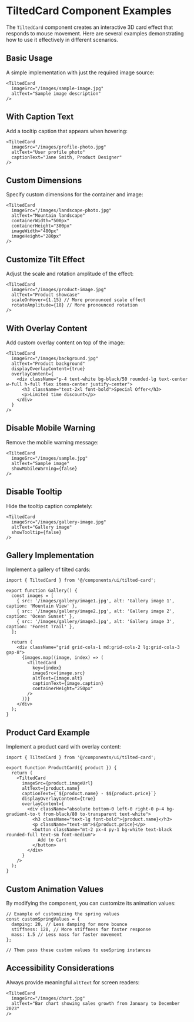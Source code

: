 # TiltedCard Component Examples

The `TiltedCard` component creates an interactive 3D card effect that responds to mouse movement. Here are several examples demonstrating how to use it effectively in different scenarios.

## Basic Usage

A simple implementation with just the required image source:

```tsx
<TiltedCard 
  imageSrc="/images/sample-image.jpg" 
  altText="Sample image description"
/>
```

## With Caption Text

Add a tooltip caption that appears when hovering:

```tsx
<TiltedCard 
  imageSrc="/images/profile-photo.jpg"
  altText="User profile photo"
  captionText="Jane Smith, Product Designer"
/>
```

## Custom Dimensions

Specify custom dimensions for the container and image:

```tsx
<TiltedCard 
  imageSrc="/images/landscape-photo.jpg"
  altText="Mountain landscape"
  containerWidth="500px"
  containerHeight="300px"
  imageWidth="480px"
  imageHeight="280px"
/>
```

## Customize Tilt Effect

Adjust the scale and rotation amplitude of the effect:

```tsx
<TiltedCard 
  imageSrc="/images/product-image.jpg"
  altText="Product showcase"
  scaleOnHover={1.15} // More pronounced scale effect
  rotateAmplitude={18} // More pronounced rotation
/>
```

## With Overlay Content

Add custom overlay content on top of the image:

```tsx
<TiltedCard 
  imageSrc="/images/background.jpg"
  altText="Product background"
  displayOverlayContent={true}
  overlayContent={
    <div className="p-4 text-white bg-black/50 rounded-lg text-center w-full h-full flex items-center justify-center">
      <h3 className="text-2xl font-bold">Special Offer</h3>
      <p>Limited time discount</p>
    </div>
  }
/>
```

## Disable Mobile Warning

Remove the mobile warning message:

```tsx
<TiltedCard 
  imageSrc="/images/sample.jpg"
  altText="Sample image"
  showMobileWarning={false}
/>
```

## Disable Tooltip

Hide the tooltip caption completely:

```tsx
<TiltedCard 
  imageSrc="/images/gallery-image.jpg"
  altText="Gallery image"
  showTooltip={false}
/>
```

## Gallery Implementation

Implement a gallery of tilted cards:

```tsx
import { TiltedCard } from '@/components/ui/tilted-card';

export function Gallery() {
  const images = [
    { src: '/images/gallery/image1.jpg', alt: 'Gallery image 1', caption: 'Mountain View' },
    { src: '/images/gallery/image2.jpg', alt: 'Gallery image 2', caption: 'Ocean Sunset' },
    { src: '/images/gallery/image3.jpg', alt: 'Gallery image 3', caption: 'Forest Trail' },
  ];

  return (
    <div className="grid grid-cols-1 md:grid-cols-2 lg:grid-cols-3 gap-8">
      {images.map((image, index) => (
        <TiltedCard
          key={index}
          imageSrc={image.src}
          altText={image.alt}
          captionText={image.caption}
          containerHeight="250px"
        />
      ))}
    </div>
  );
}
```

## Product Card Example

Implement a product card with overlay content:

```tsx
import { TiltedCard } from '@/components/ui/tilted-card';

export function ProductCard({ product }) {
  return (
    <TiltedCard
      imageSrc={product.imageUrl}
      altText={product.name}
      captionText={`${product.name} - $${product.price}`}
      displayOverlayContent={true}
      overlayContent={
        <div className="absolute bottom-0 left-0 right-0 p-4 bg-gradient-to-t from-black/80 to-transparent text-white">
          <h3 className="text-lg font-bold">{product.name}</h3>
          <p className="text-sm">${product.price}</p>
          <button className="mt-2 px-4 py-1 bg-white text-black rounded-full text-sm font-medium">
            Add to Cart
          </button>
        </div>
      }
    />
  );
}
```

## Custom Animation Values

By modifying the component, you can customize its animation values:

```tsx
// Example of customizing the spring values
const customSpringValues = {
  damping: 20, // Less damping for more bounce
  stiffness: 120, // More stiffness for faster response
  mass: 1.5 // Less mass for faster movement
};

// Then pass these custom values to useSpring instances
```

## Accessibility Considerations

Always provide meaningful `altText` for screen readers:

```tsx
<TiltedCard 
  imageSrc="/images/chart.jpg"
  altText="Bar chart showing sales growth from January to December 2023"
/>
```
